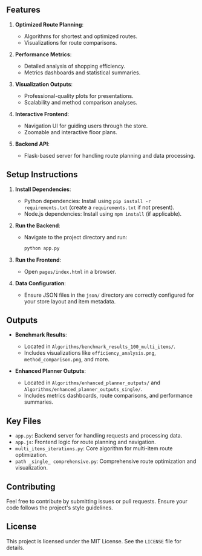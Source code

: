 
## Features

1. **Optimized Route Planning**:
   - Algorithms for shortest and optimized routes.
   - Visualizations for route comparisons.

2. **Performance Metrics**:
   - Detailed analysis of shopping efficiency.
   - Metrics dashboards and statistical summaries.

3. **Visualization Outputs**:
   - Professional-quality plots for presentations.
   - Scalability and method comparison analyses.

4. **Interactive Frontend**:
   - Navigation UI for guiding users through the store.
   - Zoomable and interactive floor plans.

5. **Backend API**:
   - Flask-based server for handling route planning and data processing.

## Setup Instructions

1. **Install Dependencies**:
   - Python dependencies: Install using `pip install -r requirements.txt` (create a `requirements.txt` if not present).
   - Node.js dependencies: Install using `npm install` (if applicable).

2. **Run the Backend**:
   - Navigate to the project directory and run:
     ```bash
     python app.py
     ```

3. **Run the Frontend**:
   - Open `pages/index.html` in a browser.

4. **Data Configuration**:
   - Ensure JSON files in the `json/` directory are correctly configured for your store layout and item metadata.

## Outputs

- **Benchmark Results**:
  - Located in `Algorithms/benchmark_results_100_multi_items/`.
  - Includes visualizations like `efficiency_analysis.png`, `method_comparison.png`, and more.

- **Enhanced Planner Outputs**:
  - Located in `Algorithms/enhanced_planner_outputs/` and `Algorithms/enhanced_planner_outputs_single/`.
  - Includes metrics dashboards, route comparisons, and performance summaries.

## Key Files

- `app.py`: Backend server for handling requests and processing data.
- `app.js`: Frontend logic for route planning and navigation.
- `multi_items_iterations.py`: Core algorithm for multi-item route optimization.
- `path _single_ comprehensive.py`: Comprehensive route optimization and visualization.

## Contributing

Feel free to contribute by submitting issues or pull requests. Ensure your code follows the project's style guidelines.

## License

This project is licensed under the MIT License. See the `LICENSE` file for details.
